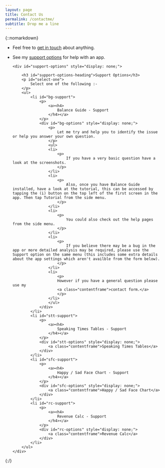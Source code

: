 ```yaml
---
layout: page
title: Contact Us
permalink: /contactme/
subtitle: Drop me a line
---
```


{::nomarkdown}

<ul>
	<li id="get-in-touch">
		<p>
			Feel free to <a href="#" id="show-get-in-touch">get in touch</a> about anything.
		</p>
	</li>
	<li id="support">
		<p>
			See my <a href="#" id="show-support">support options</a> for help with an app.
		</p>
	</li>


	<div id="support-options" style="display: none;">

		<h3 id="support-options-heading">Support Options</h3>
		<p id="select-one">
			Select one of the following :-
		</p>
		<ul>
			<li id="bg-support">
				<p>
					<a><h4>
						Balance Guide - Support
					</h4></a>
				</p>
				<div id="bg-options" style="display: none;">
					<p>
						Let me try and help you to identify the issue or help you answer your own question.
					</p>
					<ul>
					<li>
						<p>
							If you have a very basic question have a look at the screenshots.
						</p>
					</li>
					<li>
						<p>
							Also, once you have Balance Guide installed, have a look at the tutorial, this can be accessed by tapping the (i) button on the top left of the first screen in the app. Then tap Tutorial from the side menu.
						</p>
					</li>
					<li>
						<p>
							You could also check out the help pages from the side menu.
						</p>
					</li>
					<li>
						<p>
							If you believe there may be a bug in the app or more detailed analysis may be required, please use the Support option on the same menu (this includes some extra details about the app settings which aren't availble from the form below).
						</p>
					</li>
					<li>
						<p>
						However if you have a general question please use my 
						<a class="contentframe">contact form.</a>
						</p>
					</li>
					</ul>
				</div>
			</li>
			<li id="stt-support">
				<p>
					<a><h4>
						Speaking Times Tables - Support
					</h4></a>
				</p>
				<div id="stt-options" style="display: none;">
					<a class="contentframe">Speaking Times Tables</a>
				</div>
			</li>
			<li id="sfc-support">
				<p>
					<a><h4>
						Happy / Sad Face Chart - Support
					</h4></a>
				</p>
				<div id="sfc-options" style="display: none;">
					<a class="contentframe">Happy / Sad Face Chart</a>
				</div>
			</li>
			<li id="rc-support">
				<p>
					<a><h4>
						Revenue Calc - Support
					</h4></a>
				</p>
				<div id="rc-options" style="display: none;">
					<a class="contentframe">Revenue Calc</a>
				</div>
			</li>
		</ul>
	</div>
</ul>

<iframe 
src="https://docs.google.com/forms/d/e/1FAIpQLSdtk679xP4RU0H3jh23pWd_dJ-yq0i8TIpAZVg9_Wb8amxBXg/viewform?usp=pp_url&entry.1437266772=&embedded=true";"
name="contentframe"
style="position: relative; width: 100%; display: none;" 
height="922" 
id="contact-iframe"
frameborder="0" 
marginheight="0" 
marginwidth="0">Loading...</iframe>

{:/}
